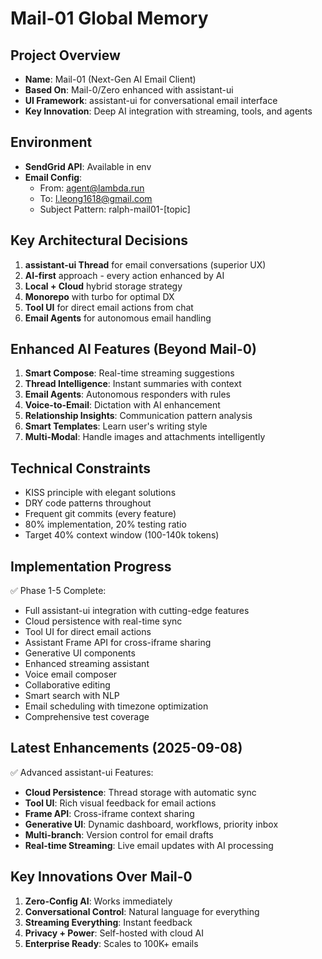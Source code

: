 # Mail-01 Global Memory

## Project Overview
- **Name**: Mail-01 (Next-Gen AI Email Client)
- **Based On**: Mail-0/Zero enhanced with assistant-ui
- **UI Framework**: assistant-ui for conversational email interface
- **Key Innovation**: Deep AI integration with streaming, tools, and agents

## Environment
- **SendGrid API**: Available in env
- **Email Config**:
  - From: agent@lambda.run
  - To: l.leong1618@gmail.com
  - Subject Pattern: ralph-mail01-[topic]

## Key Architectural Decisions
1. **assistant-ui Thread** for email conversations (superior UX)
2. **AI-first** approach - every action enhanced by AI
3. **Local + Cloud** hybrid storage strategy
4. **Monorepo** with turbo for optimal DX
5. **Tool UI** for direct email actions from chat
6. **Email Agents** for autonomous email handling

## Enhanced AI Features (Beyond Mail-0)
1. **Smart Compose**: Real-time streaming suggestions
2. **Thread Intelligence**: Instant summaries with context
3. **Email Agents**: Autonomous responders with rules
4. **Voice-to-Email**: Dictation with AI enhancement
5. **Relationship Insights**: Communication pattern analysis
6. **Smart Templates**: Learn user's writing style
7. **Multi-Modal**: Handle images and attachments intelligently

## Technical Constraints
- KISS principle with elegant solutions
- DRY code patterns throughout
- Frequent git commits (every feature)
- 80% implementation, 20% testing ratio
- Target 40% context window (100-140k tokens)

## Implementation Progress
✅ Phase 1-5 Complete:
- Full assistant-ui integration with cutting-edge features
- Cloud persistence with real-time sync
- Tool UI for direct email actions
- Assistant Frame API for cross-iframe sharing
- Generative UI components
- Enhanced streaming assistant
- Voice email composer
- Collaborative editing
- Smart search with NLP
- Email scheduling with timezone optimization
- Comprehensive test coverage

## Latest Enhancements (2025-09-08)
✅ Advanced assistant-ui Features:
- **Cloud Persistence**: Thread storage with automatic sync
- **Tool UI**: Rich visual feedback for email actions
- **Frame API**: Cross-iframe context sharing
- **Generative UI**: Dynamic dashboard, workflows, priority inbox
- **Multi-branch**: Version control for email drafts
- **Real-time Streaming**: Live email updates with AI processing

## Key Innovations Over Mail-0
1. **Zero-Config AI**: Works immediately
2. **Conversational Control**: Natural language for everything
3. **Streaming Everything**: Instant feedback
4. **Privacy + Power**: Self-hosted with cloud AI
5. **Enterprise Ready**: Scales to 100K+ emails